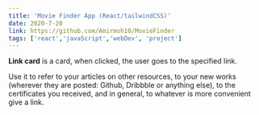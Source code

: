 ```yaml
---
title: 'Movie Finder App (React/tailwindCSS)'
date: 2020-7-20
link: https://github.com/Amirmoh10/MovieFinder
tags: ['react','javaScript','webDev', 'project']
---
```


**Link card** is a card, when clicked, the user goes to the specified link.

Use it to refer to your articles on other resources, to your new works (wherever they are posted: Github, Dribbble or anything else), to the certificates you received, and in general, to whatever is more convenient give a link.
